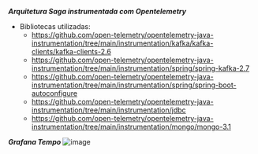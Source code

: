 ***Arquitetura Saga instrumentada com Opentelemetry***

- Bibliotecas utilizadas:
  - https://github.com/open-telemetry/opentelemetry-java-instrumentation/tree/main/instrumentation/kafka/kafka-clients/kafka-clients-2.6
  - https://github.com/open-telemetry/opentelemetry-java-instrumentation/tree/main/instrumentation/spring/spring-kafka-2.7
  - https://github.com/open-telemetry/opentelemetry-java-instrumentation/tree/main/instrumentation/spring/spring-boot-autoconfigure
  - https://github.com/open-telemetry/opentelemetry-java-instrumentation/tree/main/instrumentation/jdbc
  - https://github.com/open-telemetry/opentelemetry-java-instrumentation/tree/main/instrumentation/mongo/mongo-3.1


***Grafana Tempo***
![image](https://github.com/igorestevanjasinski/saga-orquestrado-instrumentado-otel/assets/108187126/98a69717-1498-4d28-89fc-72ea65c5d211)
